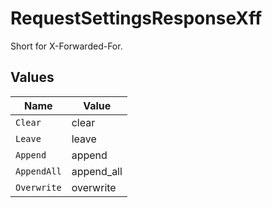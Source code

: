 # RequestSettingsResponseXff

Short for X-Forwarded-For.


## Values

| Name        | Value       |
| ----------- | ----------- |
| `Clear`     | clear       |
| `Leave`     | leave       |
| `Append`    | append      |
| `AppendAll` | append_all  |
| `Overwrite` | overwrite   |